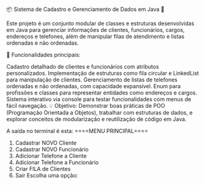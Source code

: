 📦 Sistema de Cadastro e Gerenciamento de Dados em Java 🚀

Este projeto é um conjunto modular de classes e estruturas desenvolvidas em Java para gerenciar informações de clientes, funcionários, cargos, endereços e telefones, além de manipular filas de atendimento e listas ordenadas e não ordenadas.

🔑 Funcionalidades principais:

Cadastro detalhado de clientes e funcionários com atributos personalizados.
Implementação de estruturas como fila circular e LinkedList para manipulação de clientes.
Gerenciamento de listas de telefones ordenadas e não ordenadas, com capacidade expansível.
Enum para profissões e classes para representar entidades como endereços e cargos.
Sistema interativo via console para testar funcionalidades com menus de fácil navegação.
💡 Objetivo:
Demonstrar boas práticas de POO (Programação Orientada a Objetos), trabalhar com estruturas de dados, e explorar conceitos de modularização e reutilização de código em Java.

A saída no terminal é esta: 
====MENU PRINCIPAL====
1. Cadastrar NOVO Cliente
2. Cadastrar NOVO Funcionário
3. Adicionar Telefone a Cliente
4. Adicionar Telefone a Funcionário
5. Criar FILA de Clientes
6. Sair
Escolha uma opção: 
